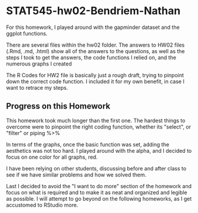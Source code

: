 # STAT545-hw02-Bendriem-Nathan

For this homework, I played around with the gapminder dataset and the ggplot functions.

There are several files within the hw02 folder.  The answers to HW02 files (.Rmd, .md, .html) show all of the answers to the questions, as well as the steps I took to get the answers, the code functions I relied on, and the numerous graphs I created

The R Codes for HW2 file is basically just a rough draft, trying to pinpoint down the correct code function.  I included it for my own benefit, in case I want to retrace my steps.  

## Progress on this Homework

This homework took much longer than the first one.  The hardest things to overcome were to pinpoint the right coding function, whether its "select", or "filter" or piping %>% 

In terms of the graphs, once the basic function was set, adding the aesthetics was not too hard.  I played around with the alpha, and I decided to focus on one color for all graphs, red. 

I have been relying on other students, discussing before and after class to see if we have similar problems and how we solved them.  

Last I decided to avoid the "I want to do more" section of the homework and focus on what is required and to make it as neat and organized and legible as possible.  I will attempt to go beyond on the following homeworks, as I get accustomed to RStudio more.  